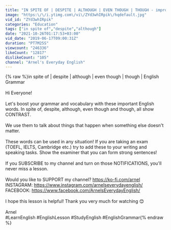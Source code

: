 ```yaml
---
title: "IN SPITE OF | DESPITE | ALTHOUGH | EVEN THOUGH | THOUGH - improve your grammar"
image: "https:\/\/i.ytimg.com\/vi\/ZYd3whIRpik\/hqdefault.jpg"
vid_id: "ZYd3whIRpik"
categories: "Education"
tags: ["in spite of","despite","although"]
date: "2021-10-26T01:17:53+03:00"
vid_date: "2019-06-17T09:00:31Z"
duration: "PT7M25S"
viewcount: "246336"
likeCount: "12817"
dislikeCount: "105"
channel: "Arnel's Everyday English"
---
```

{% raw %}in spite of | despite | although | even though | though | English Grammar <br /><br />Hi Everyone! <br /><br />Let's boost your grammar and vocabulary with these important English words. In spite of, despite, although, even though and though, all show CONTRAST. <br /><br />We use them to talk about things that happen when something else doesn't matter. <br /><br />These words can be used in any situation! If you are taking an exam (TOEFL, IELTS, Cambridge etc.) try to add these to your writing and speaking tasks. Show the examiner that you can form strong sentences! <br /><br />If you SUBSCRIBE to my channel and turn on those NOTIFICATIONS, you'll never miss a lesson. <br /><br />Would you like to SUPPORT my channel?  <a rel="nofollow" target="blank" href="https://ko-fi.com/arnel">https://ko-fi.com/arnel</a><br />INSTAGRAM: <a rel="nofollow" target="blank" href="https://www.instagram.com/arnelseverydayenglish/">https://www.instagram.com/arnelseverydayenglish/</a> <br />FACEBOOK: <a rel="nofollow" target="blank" href="https://www.facebook.com/ArnelsEverydayEnglish/">https://www.facebook.com/ArnelsEverydayEnglish/</a> <br /><br />I hope this lesson is helpful! Thank you very much for watching 😊  <br /><br />Arnel<br />#LearnEnglish #EnglishLesson #StudyEnglish #EnglishGrammar{% endraw %}
